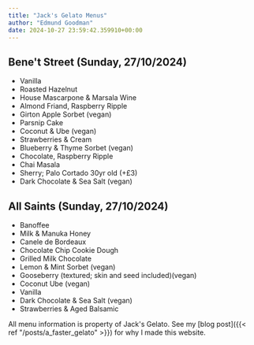 ```yaml
---
title: "Jack's Gelato Menus"
author: "Edmund Goodman"
date: 2024-10-27 23:59:42.359910+00:00
---
```


## Bene't Street (Sunday, 27/10/2024)

- Vanilla
- Roasted Hazelnut
- House Mascarpone & Marsala Wine
- Almond Friand, Raspberry Ripple
- Girton Apple Sorbet (vegan)
- Parsnip Cake
- Coconut & Ube (vegan)
- Strawberries & Cream
- Blueberry & Thyme Sorbet (vegan)
- Chocolate, Raspberry Ripple
- Chai Masala
- Sherry; Palo Cortado 30yr old (+£3)
- Dark Chocolate & Sea Salt (vegan)

## All Saints (Sunday, 27/10/2024)

- Banoffee
- Milk & Manuka Honey
- Canele de Bordeaux
- Chocolate Chip Cookie Dough
- Grilled Milk Chocolate
- Lemon & Mint Sorbet (vegan)
- Gooseberry (textured; skin and seed included)(vegan)
- Coconut Ube (vegan)
- Vanilla
- Dark Chocolate & Sea Salt (vegan)
- Strawberries & Aged Balsamic

All menu information is property of Jack's Gelato. See my [blog post]({{< ref "/posts/a_faster_gelato" >}}) for why I made this website.
